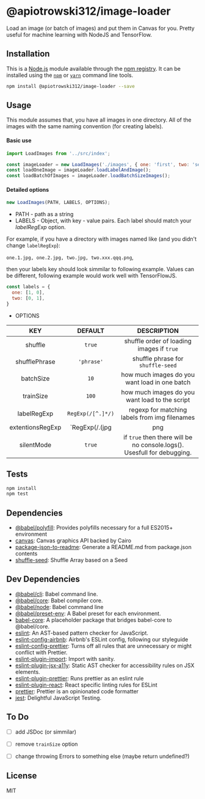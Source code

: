 # @apiotrowski312/image-loader

Load an image (or batch of images) and put them in Canvas for you. Pretty useful for machine learning with NodeJS and TensorFlow.

## Installation

This is a [Node.js](https://nodejs.org/) module available through the
[npm registry](https://www.npmjs.com/). It can be installed using the
[`npm`](https://docs.npmjs.com/getting-started/installing-npm-packages-locally)
or
[`yarn`](https://yarnpkg.com/en/)
command line tools.

```sh
npm install @apiotrowski312/image-loader --save
```

## Usage

This module assumes that, you have all images in one directory. All of the images with the same naming convention (for creating labels).

#### Basic use
```javascript
import LoadImages from '../src/index';

const imageLoader = new LoadImages('./images', { one: 'first', two: 'second'}, {silent: true, batchSize: 10});
const loadOneImage = imageLoader.loadLabelAndImage();
const loadBatchOfImages = imageLoader.loadBatchSizeImages();
```

#### Detailed options
```javascript
new LoadImages(PATH, LABELS, OPTIONS);
```

- PATH - path as a string
- LABELS - Object, with key - value pairs. Each label should match your *labelRegExp* option.


For example, if you have a directory with images named like (and you didn't change `labelRegExp`):

`one.1.jpg, one.2.jpg, two.jpg, two.xxx.qqq.png`,

then your labels key should look simmilar to following example. Values can be different, following example would work well with TensorFlowJS.
```javascript
const labels = {
  one: [1, 0],
  two: [0, 1],
}
```

- OPTIONS

|  KEY 	          |  DEFAULT 	                    |  DESCRIPTION    |
| :-:	            |  :-:	                        |  :-:	          |
| shuffle 	      | `true`  	                    | shuffle order of loading images if `true`  |
| shufflePhrase 	| `'phrase'` 	                  | shuffle phrase for `shuffle-seed`  |
| batchSize   	  | `10` 	                        | how much images do you want load in one batch|
| trainSize   	  | `100` 	                      | how much images do you want load to the script |
| labelRegExp   	| `RegExp(/[^.]*/)`  	          | regexp for matching labels from img filenames |
| extentionsRegExp| `RegExp(/\.(jpg|png|jpeg)$/)` | regexp for matching images extentions (any other extention won't be loaded) |
| silentMode   	  | `true` 	                      | if `true` then there will be no console.logs(). Usesfull for debugging. |

## Tests

```sh
npm install
npm test
```

## Dependencies

- [@babel/polyfill](https://ghub.io/@babel/polyfill): Provides polyfills necessary for a full ES2015+ environment
- [canvas](https://ghub.io/canvas): Canvas graphics API backed by Cairo
- [package-json-to-readme](https://ghub.io/package-json-to-readme): Generate a README.md from package.json contents
- [shuffle-seed](https://ghub.io/shuffle-seed): Shuffle Array based on a Seed

## Dev Dependencies

- [@babel/cli](https://ghub.io/@babel/cli): Babel command line.
- [@babel/core](https://ghub.io/@babel/core): Babel compiler core.
- [@babel/node](https://ghub.io/@babel/node): Babel command line
- [@babel/preset-env](https://ghub.io/@babel/preset-env): A Babel preset for each environment.
- [babel-core](https://ghub.io/babel-core): A placeholder package that bridges babel-core to @babel/core.
- [eslint](https://ghub.io/eslint): An AST-based pattern checker for JavaScript.
- [eslint-config-airbnb](https://ghub.io/eslint-config-airbnb): Airbnb&#39;s ESLint config, following our styleguide
- [eslint-config-prettier](https://ghub.io/eslint-config-prettier): Turns off all rules that are unnecessary or might conflict with Prettier.
- [eslint-plugin-import](https://ghub.io/eslint-plugin-import): Import with sanity.
- [eslint-plugin-jsx-a11y](https://ghub.io/eslint-plugin-jsx-a11y): Static AST checker for accessibility rules on JSX elements.
- [eslint-plugin-prettier](https://ghub.io/eslint-plugin-prettier): Runs prettier as an eslint rule
- [eslint-plugin-react](https://ghub.io/eslint-plugin-react): React specific linting rules for ESLint
- [prettier](https://ghub.io/prettier): Prettier is an opinionated code formatter
- [jest](https://ghub.io/jest): Delightful JavaScript Testing.

## To Do

  - [ ] add JSDoc (or simmilar)
  - [ ] remove `trainSize` option
  - [ ] change throwing Errors to something else (maybe return undefined?)


## License

MIT
